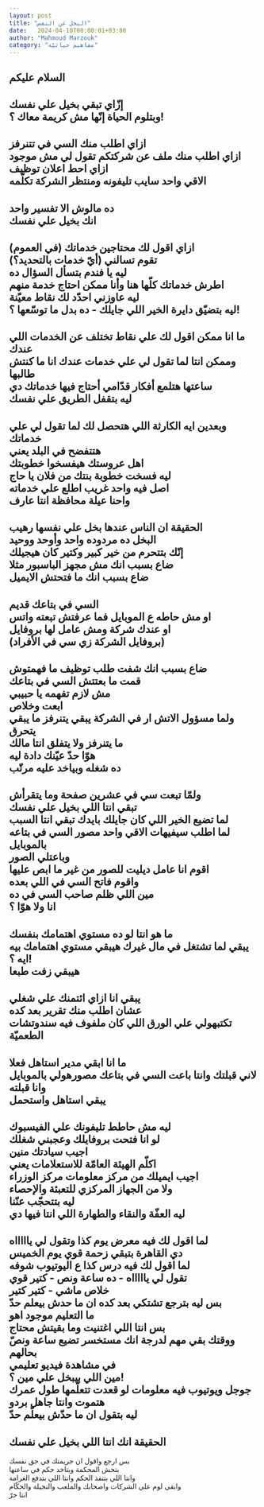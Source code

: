 ```yaml
---
layout: post
title: "البخل عن النفس"
date:   2024-04-10T00:00:01+03:00
author: "Mahmoud Marzouk"
category: "مفاهيم حياتيّة"
---
```



السلام عليكم  
-  
إزّاي تبقي بخيل علي نفسك  
وبتلوم الحياة إنّها مش كريمة معاك ؟!  
-  
ازاي اطلب منك السي في تتنرفز  
ازاي اطلب منك ملف عن شركتكم تقول لي مش موجود  
ازاي احط اعلان توظيف  
الاقي واحد سايب تليفونه ومنتظر الشركة تكلّمه  
-  
ده مالوش الا تفسير واحد  
انك بخيل علي نفسك  
-  
ازاي اقول لك محتاجين خدماتك (في العموم)  
تقوم تسالني (أيّ خدمات بالتحديد؟)  
ليه يا فندم بتسأل السؤال ده  
اطرش خدماتك كلّها هنا وأنا ممكن احتاج خدمة منهم  
ليه عاوزني احدّد لك نقاط معيّنة  
ليه بتضيّق دايرة الخير اللي جايلك - ده بدل ما توسّعها
؟!  
-  
ما انا ممكن اقول لك علي نقاط تختلف عن الخدمات اللي
عندك  
وممكن انتا لما تقول لي علي خدمات عندك انا ما كنتش
طالبها  
ساعتها هتلمع أفكار قدّامي أحتاج فيها خدماتك دي  
ليه بتقفل الطريق علي نفسك  
-  
وبعدين ايه الكارثة اللي هتحصل لك لما تقول لي علي
خدماتك  
هتتفضح في البلد يعني  
اهل عروستك هيفسخوا خطوبتك  
ليه فسخت خطوبة بنتك من فلان يا حاج  
اصل فيه واحد غريب اطلع علي خدماته  
واحنا عيلة محافظة انتا عارف  
-  
الحقيقة ان الناس عندها بخل علي نفسها رهيب  
البخل ده مردوده واحد وأوحد ووحيد  
إنّك بتتحرم من خير كبير وكتير كان هيجيلك  
ضاع بسبب انك مش مجهز الباسبور مثلا  
ضاع بسبب انك ما فتحتش الايميل  
-  
السي في بتاعك قديم  
او مش حاطه ع الموبايل فما عرفتش تبعته واتس  
او عندك شركة ومش عامل لها بروفايل  
(بروفايل الشركة زي سي في الأفراد)  
-  
ضاع بسبب انك شفت طلب توظيف ما فهمتوش  
قمت ما بعتتش السي في بتاعك  
مش لازم تفهمه يا حبيبي  
ابعت وخلاص  
ولما مسؤول الاتش ار في الشركة يبقي يتنرفز ما يبقي
يتحرق  
ما يتنرفز ولا يتفلق انتا مالك  
هوّا حدّ عيّنك دادة ليه  
ده شغله وبياخد عليه مرتّب  
-  
ولمّا تبعت سي في عشرين صفحة وما يتقرأش  
تبقي انتا اللي بخيل علي نفسك  
لما تضيع الخير اللي كان جايلك بايدك تبقي انتا
السبب  
لما اطلب سيفيهات الاقي واحد مصور السي في بتاعه
بالموبايل  
وباعتلي الصور  
اقوم انا عامل ديليت للصور من غير ما ابص عليها  
واقوم فاتح السي في اللي بعده  
مين اللي ظلم صاحب السي في ده  
انا ولا هوّا ؟  
-  
ما هو انتا لو ده مستوي اهتمامك بنفسك  
يبقي لما تشتغل في مال غيرك هيبقي مستوي اهتمامك بيه ايه
؟!  
هيبقي زفت طبعا  
-  
يبقي انا ازاي ائتمنك علي شغلي  
عشان اطلب منك تقرير بعد كده  
تكتبهولي علي الورق اللي كان ملفوف فيه سندوتشات
الطعميّة  
-  
ما انا ابقي مدير استاهل فعلا  
لاني قبلتك وانتا باعت السي في بتاعك مصورهولي
بالموبايل  
وانا قبلته  
يبقي استاهل واستحمل  
-  
ليه مش حاطط تليفونك علي الفيسبوك  
لو انا فتحت بروفايلك وعجبني شغلك  
اجيب سيادتك منين  
اكلّم الهيئة العامّة للاستعلامات يعني  
اجيب ايميلك من مركز معلومات مركز الوزراء  
ولا من الجهاز المركزي للتعبئة والإحصاء  
ليه بتتحجّب عنّنا  
ليه العفّة والنقاء والطهارة اللي انتا فيها دي  
-  
لما اقول لك فيه معرض يوم كذا وتقول لي ياااااه  
دي القاهرة بتبقي زحمة قوي يوم الخميس  
لما اقول لك فيه درس كذا ع اليوتيوب شوفه  
تقول لي ياااااه - ده ساعة ونص - كتير قوي  
خلاص ماشي - كتير كتير  
بس ليه بترجع تشتكي بعد كده ان ما حدش بيعلم حدّ  
ما التعليم موجود اهو  
بس انتا اللي اغتنيت وما بقيتش محتاج  
ووقتك بقي مهم لدرجة انك مستخسر تضيع ساعة ونصّ
بحالهم  
في مشاهدة فيديو تعليمي  
مين اللي بيبخل علي مين ؟!  
جوجل ويوتيوب فيه معلومات لو قعدت تتعلّمها طول
عمرك  
هتموت وانتا جاهل بردو  
ليه بتقول ان ما حدّش بيعلّم حدّ  
-  
الحقيقة انك انتا اللي بخيل علي نفسك  
-  
بس ارجع واقول ان جريمتك في حق نفسك  
بتخش المحكمة وبتاخد حكم في ساعتها  
وانتا اللي بتنفذ الحكم وانتا اللي بتدفع الغرامة  
وابقي لوم علي الشركات واصحابك والملعب والنجيلة
والحكّام  
انتا حرّ
